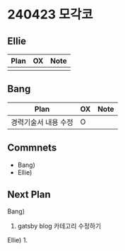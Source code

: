 # 240423 모각코

## Ellie

| Plan 	| OX 	| Note 	|
|------	|----	|------	|
|  |  |      	|


## Bang

| Plan 	| OX 	| Note 	|
|------	|----	|------	|
|  경력기술서 내용 수정 |   O  |      |

## Commnets

 - Bang) 
 - Ellie) 
 
## Next Plan
 Bang)
 1. gatsby blog 카테고리 수정하기
 
 Ellie)
 1. 


